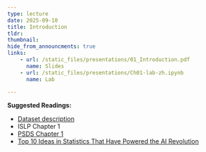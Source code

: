 ```yaml
---
type: lecture
date: 2025-09-10
title: Introduction
tldr: 
thumbnail: 
hide_from_announcments: true
links: 
    - url: /static_files/presentations/01_Introduction.pdf
      name: Slides
    - url: /static_files/presentations/Ch01-lab-zh.ipynb
      name: Lab

---
```

**Suggested Readings:**
- [Dataset description](https://islp.readthedocs.io/en/latest/data.html)
- ISLP Chapter 1
- [PSDS Chapter 1](https://github.com/gedeck/practical-statistics-for-data-scientists/blob/master/python/notebooks/Chapter%201%20-%20Exploratory%20Data%20Analysis.ipynb)
- [Top 10 Ideas in Statistics That Have Powered the AI Revolution](https://statmodeling.stat.columbia.edu/2021/07/07/top-10-ideas-in-statistics-that-have-powered-the-ai-revolution/)


